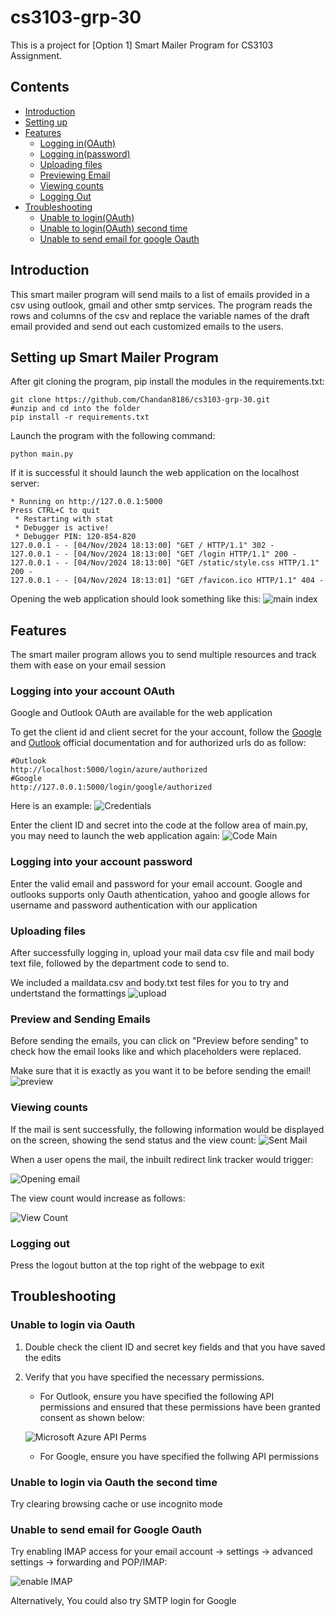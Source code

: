 # cs3103-grp-30
This is a project for [Option 1] Smart Mailer Program for CS3103 Assignment. 

## Contents
* [Introduction](#introduction)
* [Setting up](#setting-up-smart-mailer-program)
* [Features](#features)
    *  [Logging in(OAuth)](#logging-into-your-account-oauth)
    *  [Logging in(password)](#logging-into-your-account-password)
    *  [Uploading files](#uploading-files)
    *  [Previewing Email](#preview-and-sending-emails)
    *  [Viewing counts](#viewing-counts)
    *  [Logging Out](#logging-out)
* [Troubleshooting](#troubleshooting)
    *  [Unable to login(OAuth)](#unable-to-login-via-oauth)
    *  [Unable to login(OAuth) second time](#unable-to-login-via-oauth-the-second-time)
    *  [Unable to send email for google Oauth](#unable-to-send-email-for-google-oauth)


## Introduction

This smart mailer program will send mails to a list of emails provided in a csv using outlook, gmail and other smtp services. The program reads the rows and columns of the csv and replace the variable names of the draft email provided and send out each customized emails to the users.

## Setting up Smart Mailer Program
After git cloning the program, pip install the modules in the requirements.txt:
```
git clone https://github.com/Chandan8186/cs3103-grp-30.git
#unzip and cd into the folder
pip install -r requirements.txt
```
Launch the program with the following command:
```
python main.py
```
If it is successful it should launch the web application on the localhost server:
```
* Running on http://127.0.0.1:5000
Press CTRL+C to quit
 * Restarting with stat
 * Debugger is active!
 * Debugger PIN: 120-854-820
127.0.0.1 - - [04/Nov/2024 18:13:00] "GET / HTTP/1.1" 302 -
127.0.0.1 - - [04/Nov/2024 18:13:00] "GET /login HTTP/1.1" 200 -
127.0.0.1 - - [04/Nov/2024 18:13:00] "GET /static/style.css HTTP/1.1" 200 -
127.0.0.1 - - [04/Nov/2024 18:13:01] "GET /favicon.ico HTTP/1.1" 404 -
```
Opening the web application should look something like this:
![main index](images/mainIndex.png)

## Features
The smart mailer program allows you to send multiple resources and track them with ease on your email session

### Logging into your account OAuth

Google and Outlook OAuth are available for the web application

To get the client id and client secret for the your account, follow the [Google](https://developers.google.com/identity/protocols/oauth2/web-server#python) and [Outlook](https://learn.microsoft.com/en-us/partner-center/marketplace-offers/create-or-update-client-ids-and-secrets) official documentation and for authorized urls do as follow:

```
#Outlook
http://localhost:5000/login/azure/authorized
#Google
http://127.0.0.1:5000/login/google/authorized
```

Here is an example:
![Credentials](images/credentialGoogle.png)

Enter the client ID and secret into the code at the follow area of main.py, you may need to launch the web application again:
![Code Main](images/codeMain.png)

### Logging into your account password

Enter the valid email and password for your email account. Google and outlooks supports only Oauth athentication, yahoo and google allows for username and password authentication with our application

### Uploading files

After successfully logging in, upload your mail data csv file and mail body text file, followed by the department code to send to.

We included a maildata.csv and body.txt test files for you to try and undertstand the formattings
![upload](images/upload.png)

### Preview and Sending Emails

Before sending the emails, you can click on "Preview before sending" to check how the email looks like and which placeholders were replaced.

Make sure that it is exactly as you want it to be before sending the email!
![preview](images/preview.png)

### Viewing counts

If the mail is sent successfully, the following information would be displayed on the screen, showing the send status and the view count:
![Sent Mail](images/sentMail.png)

When a user opens the mail, the inbuilt redirect link tracker would trigger:

![Opening email](images/openMail.png)

The view count would increase as follows:

![View Count](images/viewCount.png)

### Logging out

Press the logout button at the top right of the webpage to exit

## Troubleshooting

### Unable to login via Oauth

1. Double check the client ID and secret key fields and that you have saved the edits
2. Verify that you have specified the necessary permissions. 
    - For Outlook, ensure you have specified the following API permissions and ensured that these permissions have been granted consent as shown below:

    ![Microsoft Azure API Perms](images/Microsoft%20Azure%20API%20Perms.JPG)

    - For Google, ensure you have specified the follwing API permissions
   

### Unable to login via Oauth the second time

Try clearing browsing cache or use incognito mode

### Unable to send email for Google Oauth

Try enabling IMAP access for your email account -> settings -> advanced settings -> forwarding and POP/IMAP:

![enable IMAP](images/IMAP.png)

Alternatively, You could also try SMTP login for Google
